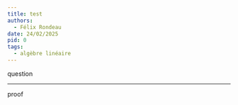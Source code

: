 ```yaml
---
title: test
authors:
  - Félix Rondeau
date: 24/02/2025
pid: 0
tags:
  - algèbre linéaire
---
```


question

---

proof
